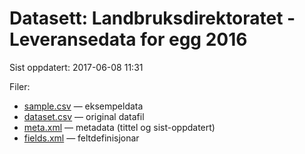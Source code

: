 # Datasett: Landbruksdirektoratet - Leveransedata for egg 2016
 Sist oppdatert: 2017-06-08 11:31

 Filer:
 - [sample.csv](sample.csv) — eksempeldata
 - [dataset.csv](dataset.csv) — original datafil
 - [meta.xml](meta.xml) — metadata (tittel og sist-oppdatert)
 - [fields.xml](fields.xml) — feltdefinisjonar

